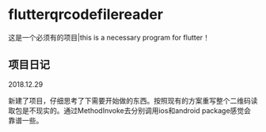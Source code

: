 # flutterqrcodefilereader

这是一个必须有的项目|this is a necessary program for flutter！

## 项目日记

2018.12.29 

新建了项目，仔细思考了下需要开始做的东西。按照现有的方案重写整个二维码读取包是不现实的。通过MethodInvoke去分别调用ios和android package感觉会靠谱一些。

